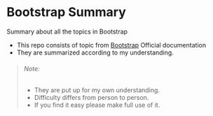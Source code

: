 # Bootstrap Summary
Summary about all the topics in Bootstrap
  - This repo consists of topic from [Bootstrap](https://getbootstrap.com) Official documentation 
  - They are summarized according to my understanding.

> ###### Note:
>  - They are put up for my own understanding.
>  - Difficulty differs from person to person.
>  - If you find it easy please make full use of it.
